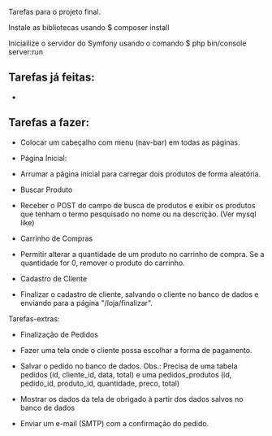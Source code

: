 Tarefas para o projeto final.

Instale as bibliotecas usando
$ composer install

Iniciailize o servidor do Symfony usando o comando
$ php bin/console server:run

## Tarefas já feitas:
* 


## Tarefas a fazer:
* Colocar um cabeçalho com menu (nav-bar) em todas as páginas.

* Página Inicial:
- Arrumar a página inicial para carregar dois produtos de forma aleatória.

* Buscar Produto
- Receber o POST do campo de busca de produtos e exibir os produtos que tenham o termo pesquisado no nome ou na descrição. (Ver mysql like)

* Carrinho de Compras
- Permitir alterar a quantidade de um produto no carrinho de compra. Se a quantidade for 0, remover o produto do carrinho.

* Cadastro de Cliente
- Finalizar o cadastro de cliente, salvando o cliente no banco de dados e enviando para a página "/loja/finalizar".

Tarefas-extras:

* Finalização de Pedidos
- Fazer uma tela onde o cliente possa escolhar a forma de pagamento.

* Salvar o pedido no banco de dados. Obs.: Precisa de uma tabela pedidos (id, cliente_id, data, total) e uma pedidos_produtos (id, pedido_id, produto_id, quantidade, preco, total)

* Mostrar os dados da tela de obrigado à partir dos dados salvos no banco de dados

* Enviar um e-mail (SMTP) com a confirmação do pedido.

